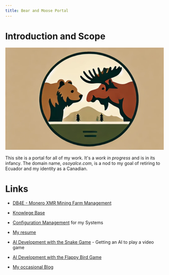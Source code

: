```yaml
---
title: Bear and Moose Portal
---
```

# Introduction and Scope

![Bear and Moose logo](/assets/img/bear_and_moose.png)

This site is a portal for all of my work. It's a *work in progress* and is in its infancy. The domain name, *osoyalce.com*, is a nod to my goal of retiring to Ecuador and my identity as a Canadian.

# Links

* [DB4E - Monero XMR Mining Farm Management](https://db4e.osoyalce.com/)
* [Knowlege Base](https://github.com/NadimGhaznavi/kb/wiki)
* [Configuration Management](https://cmdb.osoyalce.com/) for my Systems

* [My resume](https://nadim-daniel.ghaznavi.org/)

* [AI Development with the Snake Game](https://ai.osoyalce.com/pages/ai-snake-game.html) - Getting an AI to play a video game
* [AI Development with the Flappy Bird Game](https://ai.osoyalce.com/pages/flappy-bird.html)

* [My occasional Blog](https://blog.osoyalce.com/) 
